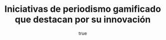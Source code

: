 ---
title: Iniciativas de periodismo gamificado que destacan por su innovación
excerpt: "La gamificación del contenido periodístico es un fenómeno imparable. Cada vez son más los medios de comunicación que incorporan elementos propios de los videojuegos para atraer a audiencias más jóvenes, fidelizar usuarios, potenciar el consumo de noticias o experimentar con nuevas vías de financiación. Seleccionamos tres de los casos más innovadores."
author:
  name: Alba García Ortega
  twitter: albagortega
  gplus:  
  bio: Periodista (MIP' 16)
  image: alba.jpg
  link: https://twitter.com/albagortega
---